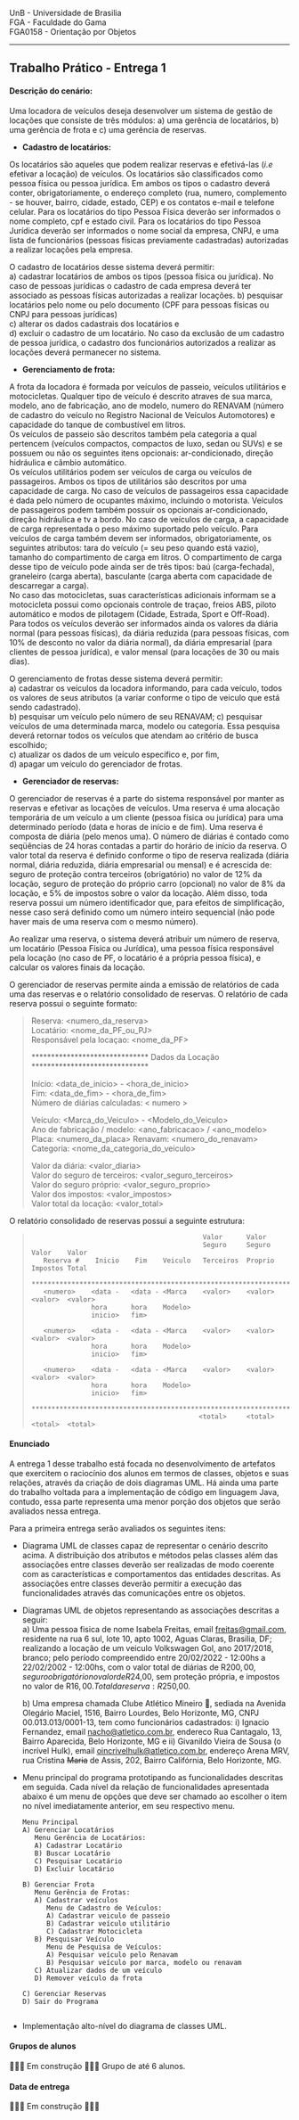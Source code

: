 UnB - Universidade de Brasilia  
FGA - Faculdade do Gama  
FGA0158 - Orientação por Objetos

---

## Trabalho Prático - Entrega 1


#### Descrição do cenário: 

Uma locadora de veículos deseja desenvolver um sistema de gestão de locações que
consiste de três módulos: a) uma gerência de locatários, b) uma gerência de
frota e c) uma gerência de reservas. 

* **Cadastro de locatários:**   

Os locatários são aqueles que podem realizar reservas e efetivá-las (_i.e_
efetivar a locação) de veículos. Os locatários são classificados como pessoa
física ou pessoa jurídica. Em ambos os tipos o cadastro deverá conter,
obrigatoriamente, o endereço completo (rua, numero, complemento - se houver,
bairro, cidade, estado, CEP) e os contatos e-mail e telefone celular. Para os
locatários do tipo Pessoa Física deverão ser informados o nome completo, cpf e
estado civil. Para os locatários do tipo Pessoa Jurídica deverão ser informados
o nome social da empresa, CNPJ, e uma lista de funcionários (pessoas físicas
previamente cadastradas) autorizadas a realizar locações pela empresa. 

O cadastro de locatários desse sistema deverá permitir:  
a) cadastrar locatários de ambos os tipos (pessoa física ou jurídica). No caso
de pessoas jurídicas o cadastro de cada empresa deverá ter associado as pessoas
físicas autorizadas a realizar locações. 
b) pesquisar locatários pelo nome ou pelo documento (CPF para pessoas físicas ou
CNPJ para pessoas jurídicas)  
c) alterar os dados cadastrais dos locatários e  
d) excluir o cadastro de um locatário. No caso da exclusão de um cadastro de
pessoa jurídica, o cadastro dos funcionários autorizados a realizar as locações
deverá permanecer no sistema. 



* **Gerenciamento de frota:**   

A frota da locadora é formada por veículos de passeio, veículos utilitários e
motocicletas. Qualquer tipo de veículo é descrito atraves de sua marca, modelo,
ano de fabricação, ano de modelo, numero do RENAVAM (número de cadastro do
veículo no Registro Nacional de Veículos Automotores) e capacidade do tanque de
combustível em litros.  
Os veículos de passeio são descritos também pela categoria a qual pertencem
(veículos compactos, compactos de luxo, sedan ou SUVs) e se possuem ou não os
seguintes itens opcionais: ar-condicionado, direção hidráulica e câmbio
automático.  
Os veículos utilitários podem ser veículos de carga ou veículos de passageiros.
Ambos os tipos de utilitários são descritos por uma capacidade de carga. No caso
de veículos de passageiros essa capacidade é dada pelo número de ocupantes
máximo, incluindo o motorista. Veículos de passageiros podem também possuir os
opcionais ar-condicionado, direção hidráulica e tv a bordo. No caso de veículos
de carga, a capacidade de carga representada o peso máximo suportado pelo
veículo. Para veículos de carga também devem ser informados, obrigatoriamente,
os seguintes atributos: tara do veículo (= seu peso quando está vazio), tamanho
do compartimento de carga em litros. O compartimento de carga desse tipo de
veículo pode ainda ser de três tipos: baú (carga-fechada), graneleiro (carga
aberta), basculante (carga aberta com capacidade de descarregar a carga).  
No caso das motocicletas, suas características adicionais informam se a
motocicleta possui como opcionais controle de traçao, freios ABS, piloto
automático e modos de pilotagem (Cidade, Estrada, Sport e Off-Road).  
Para todos os veículos deverão ser informados ainda os valores da diária normal
(para pessoas físicas), da diária reduzida (para pessoas físicas, com 10% de
desconto no valor da diária normal), da diária empresarial (para clientes de
pessoa jurídica), e valor mensal (para locações de 30 ou mais dias). 

O gerenciamento de frotas desse sistema deverá permitir:  
a) cadastrar os veículos da locadora informando, para cada veículo, todos os
valores de seus atributos (a variar conforme o tipo de veiculo que está sendo
cadastrado).   
b) pesquisar um veículo pelo número de seu RENAVAM; 
c) pesquisar veículos de uma determinada marca, modelo ou categoria. Essa
pesquisa deverá retornar todos os veículos que atendam ao critério de busca
escolhido;   
c) atualizar os dados de um veículo específico e, por fim,   
d) apagar um veículo do gerenciador de frotas.  


* **Gerenciador de reservas:**

O gerenciador de reservas é a parte do sistema responsável por manter as
reservas e efetivar as locações de veículos. Uma reserva é uma alocação
temporária de um veículo a um cliente (pessoa física ou jurídica) para uma
determinado período (data e horas de início e de fim). Uma reserva é composta de
diária (pelo menos uma). O número de diárias é contado como seqüências de 24
horas contadas a partir do horário de início da reserva. O valor total da
reserva é definido conforme o tipo de reserva realizada (diária normal, diária
reduzida, diária empresarial ou mensal) e é acrescida de: seguro de proteção
contra terceiros (obrigatório) no valor de 12% da locação, seguro de proteção do
próprio carro (opcional) no valor de 8% da locação, e 5% de impostos sobre o
valor da locação. Além disso, toda reserva possui um número identificador que,
para efeitos de simplificação, nesse caso será definido como um número inteiro
sequencial (não pode haver mais de uma reserva com o mesmo número). 

Ao realizar uma reserva, o sistema deverá atribuir um número de reserva, um
locatário (Pessoa Física ou Jurídica), uma pessoa física responsável pela
locação (no caso de PF, o locatário é a própria pessoa física), e calcular os
valores finais da locação. 

O gerenciador de reservas permite ainda a emissão de relatórios de cada uma das
reservas e o relatório consolidado de reservas. O relatório de cada reserva
possui o seguinte formato: 

> Reserva: <numero_da_reserva>  
> Locatário: <nome_da_PF_ou_PJ>  
> Responsável pela locaçao: <nome_da_PF>
>
> ****************************** Dados da Locação ******************************
> 
> Início: <data_de_inicio> - <hora_de_inicio>  
> Fim: <data_de_fim> - <hora_de_fim>  
> Número de diárias calculadas: < numero >  
> 
> Veículo: <Marca_do_Veiculo> - <Modelo_do_Veiculo>  
> Ano de fabricação / modelo: <ano_fabricacao> / <ano_modelo>  
> Placa: <numero_da_placa>
> Renavam: <numero_do_renavam>  
> Categoria: <nome_da_categoria_do_veiculo>
> 
> Valor da diária: <valor_diaria>  
> Valor do seguro de terceiros: <valor_seguro_terceiros>  
> Valor do seguro próprio: <valor_seguro_proprio>  
> Valor dos impostos: <valor_impostos>  
> Valor total da locação: <valor_total>   

O relatório consolidado de reservas possui a seguinte estrutura: 

>``` ******************** Relatório consolidado de reservas ********************  
>                                            Valor      Valor               
>                                            Seguro     Seguro    Valor    Valor
>    Reserva #    Inicio    Fim    Veiculo   Terceiros  Proprio   Impostos Total
>    ***************************************************************************
>    <numero>    <data -   <data - <Marca    <valor>    <valor>   <valor>  <valor>
>                hora      hora    Modelo>  
>                inicio>   fim>
>    
>    <numero>    <data -   <data - <Marca    <valor>    <valor>   <valor>  <valor>
>                hora      hora    Modelo>  
>                inicio>   fim>
> 
>    <numero>    <data -   <data - <Marca    <valor>    <valor>   <valor>  <valor>
>                hora      hora    Modelo>  
>                inicio>   fim>
>    ***************************************************************************
>                                           <total>     <total>   <total>  <total>
> 


#### Enunciado

A entrega 1 desse trabalho está focada no desenvolvimento de artefatos que
exercitem o raciocínio dos alunos em termos de classes, objetos e suas relações,
através da criação de dois diagramas UML. Há ainda uma parte do trabalho voltada
para a implementação de código em linguagem Java, contudo, essa parte representa
uma menor porção dos objetos que serão avaliados nessa entrega. 

Para a primeira entrega serão avaliados os seguintes itens: 

* Diagrama UML de classes capaz de representar o cenário descrito acima. A
  distribuição dos atributos e métodos pelas classes além das associações entre
classes deverão ser realizadas de modo coerente com as características e
comportamentos das entidades descritas. As associações entre classes deverão
permitir a execução das funcionalidades através das comunicações entre os
objetos. 

* Diagramas UML de objetos representando as associações descritas a seguir:   
  a) Uma pessoa fisica de nome Isabela Freitas, email freitas@gmail.com,
residente na rua 6 sul, lote 10, apto 1002, Aguas Claras, Brasilia, DF;
realizando a locação de um veiculo Volkswagen Gol, ano 2017/2018, branco; pelo
período compreendido entre 20/02/2022 - 12:00hs a 22/02/2002 - 12:00hs, com o
valor total de diárias de R$200,00, seguro obrigatório no valor de R$24,00, sem
proteção própria, e impostos no valor de R$16,00. Total da reserva: R$250,00.

   b) Uma empresa chamada Clube Atlético Mineiro :chicken:, sediada na Avenida
Olegário Maciel, 1516, Bairro Lourdes, Belo Horizonte, MG, CNPJ
00.013.013/0001-13, tem como funcionários cadastrados:  i) Ignacio Fernandez,
email nacho@atletico.com.br, endereco Rua Cantagalo, 13, Bairro Aparecida, Belo
Horizonte, MG e ii) Givanildo Vieira de Sousa (o incrível Hulk), email
oincrivelhulk@atletico.com.br, endereço Arena MRV, rua Cristina ~~Maria~~
de Assis, 202, Bairro Califórnia, Belo Horizonte, MG. 

* Menu principal do programa prototipando as funcionalidades descritas em
  seguida. Cada nível da relação de funcionalidades apresentada abaixo é um menu
de opções que deve ser chamado ao escolher o item no nível imediatamente
anterior, em seu respectivo menu. 

  ```
  Menu Principal
  A) Gerenciar Locatários
     Menu Gerência de Locatários:
     A) Cadastrar Locatário
     B) Buscar Locatário
     C) Pesquisar Locatário
     D) Excluir locatário

  B) Gerenciar Frota
     Menu Gerência de Frotas:
     A) Cadastrar veículos
        Menu de Cadastro de Veículos: 
        A) Cadastrar veiculo de passeio
        B) Cadastrar veículo utilitário
        C) Cadastrar Motocicleta
     B) Pesquisar Veículo
        Menu de Pesquisa de Veículos: 
        A) Pesquisar veículo pelo Renavam
        B) Pesquisar veículo por marca, modelo ou renavam
     C) Atualizar dados de um veículo
     D) Remover veículo da frota

  C) Gerenciar Reservas
  D) Sair do Programa
  

* Implementação alto-nível do diagrama de classes UML.

#### Grupos de alunos

:construction::construction::construction: Em construção :construction::construction::construction:
Grupo de até 6 alunos. 

#### Data de entrega


:construction::construction::construction: Em construção :construction::construction::construction:

